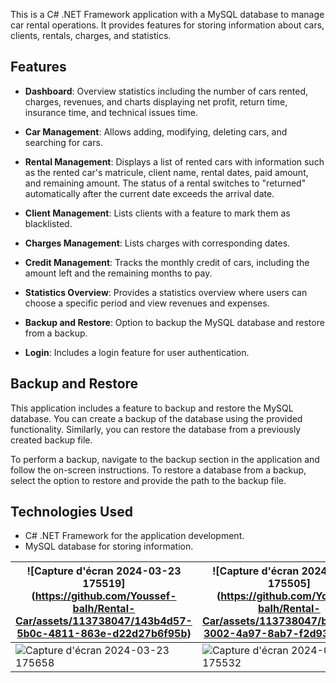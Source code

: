 This is a C# .NET Framework application with a MySQL database to manage car rental operations. It provides features for storing information about cars, clients, rentals, charges, and statistics.

## Features

- **Dashboard**: Overview statistics including the number of cars rented, charges, revenues, and charts displaying net profit, return time, insurance time, and technical issues time.
  
- **Car Management**: Allows adding, modifying, deleting cars, and searching for cars.

- **Rental Management**: Displays a list of rented cars with information such as the rented car's matricule, client name, rental dates, paid amount, and remaining amount. The status of a rental switches to "returned" automatically after the current date exceeds the arrival date.

- **Client Management**: Lists clients with a feature to mark them as blacklisted.

- **Charges Management**: Lists charges with corresponding dates.

- **Credit Management**: Tracks the monthly credit of cars, including the amount left and the remaining months to pay.

- **Statistics Overview**: Provides a statistics overview where users can choose a specific period and view revenues and expenses.

- **Backup and Restore**: Option to backup the MySQL database and restore from a backup.

- **Login**: Includes a login feature for user authentication.

## Backup and Restore

This application includes a feature to backup and restore the MySQL database. You can create a backup of the database using the provided functionality. Similarly, you can restore the database from a previously created backup file.

To perform a backup, navigate to the backup section in the application and follow the on-screen instructions. To restore a database from a backup, select the option to restore and provide the path to the backup file.

## Technologies Used

- C# .NET Framework for the application development.
- MySQL database for storing information.


| ![Capture d'écran 2024-03-23 175519] (https://github.com/Youssef-balh/Rental-Car/assets/113738047/143b4d57-5b0c-4811-863e-d22d27b6f95b) | ![Capture d'écran 2024-03-23 175505] (https://github.com/Youssef-balh/Rental-Car/assets/113738047/baf0677d-3002-4a97-8ab7-f2d9335f4a41)|
| --- | --- |
| ![Capture d'écran 2024-03-23 175658](https://github.com/Youssef-balh/Rental-Car/assets/113738047/b549e85a-0872-4f5f-958e-b670d3d3a0b4) | ![Capture d'écran 2024-03-23 175532](https://github.com/Youssef-balh/Rental-Car/assets/113738047/74dbedda-76a6-42d9-98af-bf634f59df1d) |

